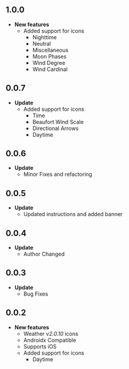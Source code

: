 ## 1.0.0

- **New features**
  - Added support for icons
    - Nighttime
    - Neutral
    - Miscellaneous
    - Moon Phases
    - Wind Degree
    - Wind Cardinal

## 0.0.7

- **Update**
  - Added support for icons
    - Time
    - Beaufort Wind Scale
    - Directional Arrows
    - Daytime

## 0.0.6

- **Update**
  - Minor Fixes and refactoring

## 0.0.5

- **Update**
  - Updated instructions and added banner

## 0.0.4

- **Update**
  - Author Changed

## 0.0.3

- **Update**
  - Bug Fixes

## 0.0.2

- **New features**
  - Weather _v2.0.10_ icons
  - Androidx Compatible
  - Supports iOS
  - Added support for icons
    - Daytime
